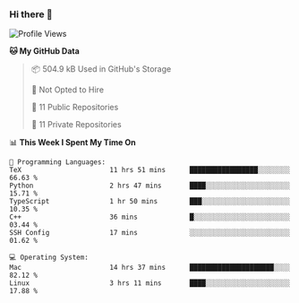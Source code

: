 ### Hi there 👋

<!--
**huayuan4396/huayuan4396** is a ✨ _special_ ✨ repository because its `README.md` (this file) appears on your GitHub profile.

Here are some ideas to get you started:

- 🔭 I’m currently working on ...
- 🌱 I’m currently learning ...
- 👯 I’m looking to collaborate on ...
- 🤔 I’m looking for help with ...
- 💬 Ask me about ...
- 📫 How to reach me: ...
- 😄 Pronouns: ...
- ⚡ Fun fact: ...
-->

<!--START_SECTION:waka-->
![Profile Views](http://img.shields.io/badge/Profile%20Views-0-blue)

**🐱 My GitHub Data** 

> 📦 504.9 kB Used in GitHub's Storage 
 > 
> 🚫 Not Opted to Hire
 > 
> 📜 11 Public Repositories 
 > 
> 🔑 11 Private Repositories 
 > 
📊 **This Week I Spent My Time On** 

```text
💬 Programming Languages: 
TeX                      11 hrs 51 mins      █████████████████░░░░░░░░   66.63 % 
Python                   2 hrs 47 mins       ████░░░░░░░░░░░░░░░░░░░░░   15.71 % 
TypeScript               1 hr 50 mins        ███░░░░░░░░░░░░░░░░░░░░░░   10.35 % 
C++                      36 mins             █░░░░░░░░░░░░░░░░░░░░░░░░   03.44 % 
SSH Config               17 mins             ░░░░░░░░░░░░░░░░░░░░░░░░░   01.62 % 

💻 Operating System: 
Mac                      14 hrs 37 mins      █████████████████████░░░░   82.12 % 
Linux                    3 hrs 11 mins       ████░░░░░░░░░░░░░░░░░░░░░   17.88 % 
```


<!--END_SECTION:waka-->
